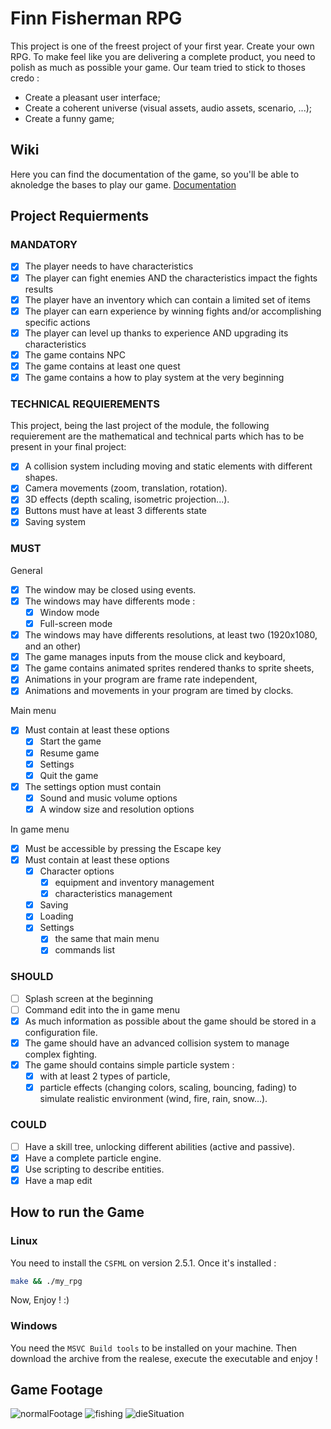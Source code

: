 # Finn Fisherman RPG

This project is one of the freest project of your first year. Create your own RPG.
To make feel like you are delivering a complete product, you need to polish as much as possible your game.
Our team tried to stick to thoses credo :
- Create a pleasant user interface;
- Create a coherent universe (visual assets, audio assets, scenario, ...);
- Create a funny game;

## Wiki
Here you can find the documentation of the game, so you'll be able to aknoledge the bases to play our game.
[Documentation](https://neo-19.gitbook.io/the-fisherman/)

## Project Requierments

### MANDATORY
- [X] The player needs to have characteristics
- [X] The player can fight enemies AND the characteristics impact the fights results
- [X] The player have an inventory which can contain a limited set of items
- [X] The player can earn experience by winning fights and/or accomplishing specific actions
- [X] The player can level up thanks to experience AND upgrading its characteristics
- [X] The game contains NPC
- [X] The game contains at least one quest
- [X] The game contains a how to play system at the very beginning

### TECHNICAL REQUIEREMENTS
This project, being the last project of the module, the following requierement are the mathematical and technical parts which has to be present in your final project:
- [X] A collision system including moving and static elements with different shapes.
- [X] Camera movements (zoom, translation, rotation).
- [X] 3D effects (depth scaling, isometric projection...).
- [X] Buttons must have at least 3 differents state
- [X] Saving system

### MUST
General

- [X] The window may be closed using events.
- [X] The windows may have differents mode :
    - [X] Window mode
    - [X] Full-screen mode
- [X] The windows may have differents resolutions, at least two (1920x1080, and an other)
- [X] The game manages inputs from the mouse click and keyboard,
- [X] The game contains animated sprites rendered thanks to sprite sheets,
- [X] Animations in your program are frame rate independent,
- [X] Animations and movements in your program are timed by clocks.

Main menu

- [X] Must contain at least these options
    - [X] Start the game
    - [X] Resume game
    - [X] Settings
    - [X] Quit the game
- [X] The settings option must contain
    - [X] Sound and music volume options
    - [X] A window size and resolution options

In game menu

- [X] Must be accessible by pressing the Escape key
- [X] Must contain at least these options
    - [X] Character options
        - [X] equipment and inventory management
        - [X] characteristics management
    - [X] Saving
    - [X] Loading
    - [X] Settings
        - [X] the same that main menu
        - [X] commands list

### SHOULD
- [ ] Splash screen at the beginning
- [ ] Command edit into the in game menu
- [X] As much information as possible about the game should be stored in a configuration file.
- [X] The game should have an advanced collision system to manage complex fighting.
- [X] The game should contains simple particle system :
    - [X] with at least 2 types of particle,
    - [X] particle effects (changing colors, scaling, bouncing, fading) to simulate realistic environment (wind, fire, rain, snow...).

### COULD
- [ ] Have a skill tree, unlocking different abilities (active and passive).
- [X] Have a complete particle engine.
- [X] Use scripting to describe entities.
- [X] Have a map edit

## How to run the Game

### Linux

You need to install the `CSFML` on version 2.5.1.
Once it's installed :
```bash
make && ./my_rpg
```

Now, Enjoy ! :)

### Windows

You need the `MSVC Build tools` to be installed on your machine.
Then download the archive from the realese, execute the executable and enjoy !

## Game Footage

![normalFootage](https://raw.githubusercontent.com/neo-jgrec/Finn-Fisherman-RPG/main/readme_images/normalGame.png)
![fishing](https://raw.githubusercontent.com/neo-jgrec/Finn-Fisherman-RPG/main/readme_images/fishing.png)
![dieSituation](https://raw.githubusercontent.com/neo-jgrec/Finn-Fisherman-RPG/main/readme_images/diePic.png)


